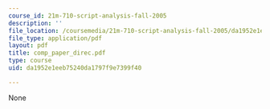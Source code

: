 ```yaml
---
course_id: 21m-710-script-analysis-fall-2005
description: ''
file_location: /coursemedia/21m-710-script-analysis-fall-2005/da1952e1eeb75240da1797f9e7399f40_comp_paper_direc.pdf
file_type: application/pdf
layout: pdf
title: comp_paper_direc.pdf
type: course
uid: da1952e1eeb75240da1797f9e7399f40

---
```

None